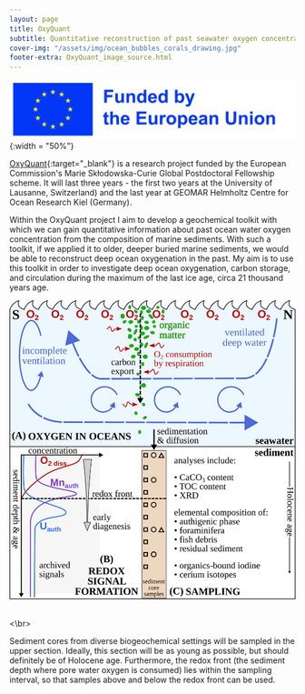 ```yaml
---
layout: page
title: OxyQuant
subtitle: Quantitative reconstruction of past seawater oxygen concentrations
cover-img: "/assets/img/ocean_bubbles_corals_drawing.jpg"
footer-extra: OxyQuant_image_source.html
---
```


![Funded by EU](/assets/img/EU_funding.jpg){:width = "50%"}



[OxyQuant](https://cordis.europa.eu/project/id/101065424){:target="_blank"} is a research project funded by the European Commission's Marie Skłodowska-Curie Global Postdoctoral Fellowship scheme. It will last three years  - the first two years at the University of Lausanne, Switzerland) and the last year at GEOMAR Helmholtz Centre for Ocean Research Kiel (Germany).

Within the OxyQuant project I aim to develop a geochemical toolkit with which we can gain quantitative information about past ocean water oxygen concentration from the composition of marine sediments. With such a toolkit, if we applied it to older, deeper buried marine sediments, we would be able to reconstruct deep ocean oxygenation in the past. My aim is to use this toolkit in order to investigate deep ocean oxygenation, carbon storage, and circulation during the maximum of the last ice age, circa 21 thousand years age.

![OxyQuant scheme](/assets/img/OxyQuant_scheme.png)

<br><\br>

Sediment cores from diverse biogeochemical settings will be sampled in the upper section. Ideally, this section will be as young as possible, but should definitely be of Holocene age. Furthermore, the redox front (the sediment depth where pore water oxygen is consumed) lies within the sampling interval, so that samples above and below the redox front can be used.
